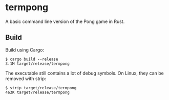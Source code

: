 # termpong

A basic command line version of the Pong game in Rust.

## Build

Build using Cargo:

    $ cargo build --release
    3.1M target/release/termpong

The executable still contains a lot of debug symbols. On Linux, they can be removed with strip:

    $ strip target/release/termpong
    463K target/release/termpong

